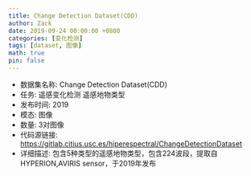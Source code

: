 ```yaml
---
title: Change Detection Dataset(CDD)
author: Zack
date: 2019-09-24 00:00:00 +0800
categories: [变化检测]
tags: [dataset, 图像]
math: true
pin: false
---
```

- 数据集名称: Change Detection Dataset(CDD)
- 任务: 遥感变化检测 遥感地物类型
- 发布时间: 2019
- 模态: 图像
- 数量: 3对图像
- 代码源链接: https://gitlab.citius.usc.es/hiperespectral/ChangeDetectionDataset
- 详细描述: 包含5种类型的遥感地物类型，包含224波段，提取自HYPERION,AVIRIS sensor，于2019年发布
